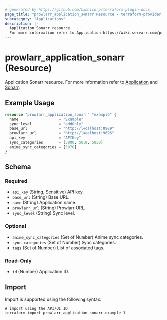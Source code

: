 ```yaml
---
# generated by https://github.com/hashicorp/terraform-plugin-docs
page_title: "prowlarr_application_sonarr Resource - terraform-provider-prowlarr"
subcategory: "Applications"
description: |-
  Application Sonarr resource.
  For more information refer to Application https://wiki.servarr.com/prowlarr/settings#applications and Sonarr https://wiki.servarr.com/prowlarr/supported#sonarr.
---
```


# prowlarr_application_sonarr (Resource)

<!-- subcategory:Applications -->
Application Sonarr resource.
For more information refer to [Application](https://wiki.servarr.com/prowlarr/settings#applications) and [Sonarr](https://wiki.servarr.com/prowlarr/supported#sonarr).

## Example Usage

```terraform
resource "prowlarr_application_sonarr" "example" {
  name                  = "Example"
  sync_level            = "addOnly"
  base_url              = "http://localhost:8989"
  prowlarr_url          = "http://localhost:9696"
  api_key               = "APIKey"
  sync_categories       = [5000, 5010, 5030]
  anime_sync_categories = [5070]
}
```

<!-- schema generated by tfplugindocs -->
## Schema

### Required

- `api_key` (String, Sensitive) API key.
- `base_url` (String) Base URL.
- `name` (String) Application name.
- `prowlarr_url` (String) Prowlarr URL.
- `sync_level` (String) Sync level.

### Optional

- `anime_sync_categories` (Set of Number) Anime sync categories.
- `sync_categories` (Set of Number) Sync categories.
- `tags` (Set of Number) List of associated tags.

### Read-Only

- `id` (Number) Application ID.

## Import

Import is supported using the following syntax:

```shell
# import using the API/UI ID
terraform import prowlarr_application_sonarr.example 1
```
